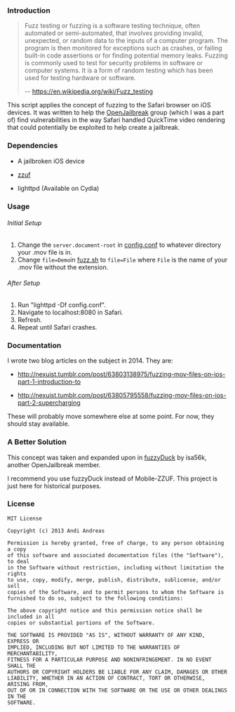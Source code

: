 ### Introduction

>Fuzz testing or fuzzing is a software testing technique, often automated or semi-automated, that involves providing invalid, unexpected, or random data to the inputs of a computer program. The program is then monitored for exceptions such as crashes, or failing built-in code assertions or for finding potential memory leaks. Fuzzing is commonly used to test for security problems in software or computer systems. It is a form of random testing which has been used for testing hardware or software.
>
> -- https://en.wikipedia.org/wiki/Fuzz_testing

This script applies the concept of fuzzing to the Safari browser on iOS devices. It was written to help the [OpenJailbreak](https://twitter.com/OpenJailbreak) group (which I was a part of) find vulnerabilities in the way Safari handled QuickTime video rendering that could potentially be exploited to help create a jailbreak.

### Dependencies

* A jailbroken iOS device

* [zzuf](http://caca.zoy.org/wiki/zzuf)

* lighttpd (Available on Cydia)


### Usage

###### Initial Setup
1. Change the `server.document-root` in [config.conf](/config.conf) to whatever directory your .mov file is in.
2. Change `file=Demo`in [fuzz.sh](/fuzz.sh) to `file=File` where `File` is the name of your .mov file without the extension.

###### After Setup
1. Run "lighttpd -Df config.conf".
2. Navigate to localhost:8080 in Safari.
3. Refresh.
4. Repeat until Safari crashes.

### Documentation

I wrote two blog articles on the subject in 2014. They are:

* http://nexuist.tumblr.com/post/63803138975/fuzzing-mov-files-on-ios-part-1-introduction-to

* http://nexuist.tumblr.com/post/63805795558/fuzzing-mov-files-on-ios-part-2-supercharging

These will probably move somewhere else at some point. For now, they should stay available.

### A Better Solution

This concept was taken and expanded upon in [fuzzyDuck](https://github.com/isa56k/fuzzyDuck) by isa56k, another OpenJailbreak member.

I recommend you use fuzzyDuck instead of Mobile-ZZUF. This project is just here for historical purposes.

### License
```
MIT License

Copyright (c) 2013 Andi Andreas

Permission is hereby granted, free of charge, to any person obtaining a copy
of this software and associated documentation files (the "Software"), to deal
in the Software without restriction, including without limitation the rights
to use, copy, modify, merge, publish, distribute, sublicense, and/or sell
copies of the Software, and to permit persons to whom the Software is
furnished to do so, subject to the following conditions:

The above copyright notice and this permission notice shall be included in all
copies or substantial portions of the Software.

THE SOFTWARE IS PROVIDED "AS IS", WITHOUT WARRANTY OF ANY KIND, EXPRESS OR
IMPLIED, INCLUDING BUT NOT LIMITED TO THE WARRANTIES OF MERCHANTABILITY,
FITNESS FOR A PARTICULAR PURPOSE AND NONINFRINGEMENT. IN NO EVENT SHALL THE
AUTHORS OR COPYRIGHT HOLDERS BE LIABLE FOR ANY CLAIM, DAMAGES OR OTHER
LIABILITY, WHETHER IN AN ACTION OF CONTRACT, TORT OR OTHERWISE, ARISING FROM,
OUT OF OR IN CONNECTION WITH THE SOFTWARE OR THE USE OR OTHER DEALINGS IN THE
SOFTWARE.
```
